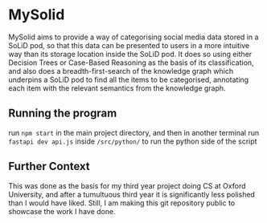 # MySolid
MySolid aims to provide a way of categorising social media data stored in a SoLiD pod, so that this data can be presented to users in a more intuitive way than its storage location inside the SoLiD pod. It does so using either Decision Trees or Case-Based Reasoning as the basis of its classification, and also does a breadth-first-search of the knowledge graph which underpins a SoLiD pod to find all the items to be categorised, annotating each item with the relevant semantics from the knowledge graph.

## Running the program
run ``npm start`` in the main project directory, and then in another terminal run ``fastapi dev api.js`` inside ``/src/python/`` to run the python side of the script

## Further Context
This was done as the basis for my third year project doing CS at Oxford University, and after a tumultuous third year it is significantly less polished than I would have liked. Still, I am making this git repository public to showcase the work I have done. 
